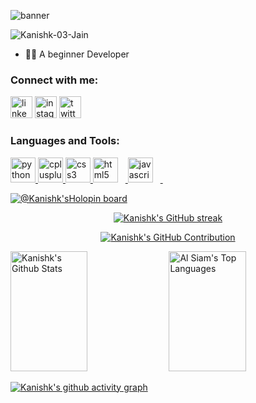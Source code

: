 ![banner](https://github.com/Kanishk-03-Jain/Kanishk-03-Jain/assets/142713282/ee27a007-c50c-402b-8892-ccac2f332737)

<!--<img align="right" alt="coding" width="400" src="https://github.com/Kanishk-03-Jain/KanishkJain/blob/main/banner.jpg">-->
<p align="left"> <img src="https://komarev.com/ghpvc/?username=Kanishk-03-Jain&label=Profile%20views&color=0e75b6&style=flat" alt="Kanishk-03-Jain" /> </p>

- 👨‍💻 A beginner Developer
<!--- 👨‍💻 A huge AI ML and Cloud Enthusiast 

- ⚡ Front End Web developer and into Open Source
  
- 👩‍💻 LFX Mentee'23 at [Hyperledger](https://www.hyperledger.org/)-->


<h3 align="left">Connect with me:</h3>
<p align="left">
<a href="www.linkedin.com/in/kanishk-03-jain" target="_blank"><img src="https://img.shields.io/static/v1?message=LinkedIn&logo=linkedin&label=&color=0077B5&logoColor=white&labelColor=&style=for-the-badge" height="35" alt="linkedin logo"  /></a>
<a href="https://www.instagram.com/kanishkjain_03/" target="_blank"><img src="https://img.shields.io/static/v1?message=Instagram&logo=instagram&label=&color=E4405F&logoColor=white&labelColor=&style=for-the-badge" height="35" alt="instagram logo"  /></a>
 <!-- <a href="mailto:kanishkjain03082005@gmail.com" target = "_blank"><img src="https://img.shields.io/static/v1?message=Gmail&logo=gmail&label=&color=D14836&logoColor=white&labelColor=&style=for-the-badge" height="35" alt="gmail logo"  /></a>-->
<a href="https://twitter.com/KANISHK_JAIN_" target="_blank"><img src="https://img.shields.io/static/v1?message=Twitter&logo=twitter&label=&color=1DA1F2&logoColor=white&labelColor=&style=for-the-badge" height="35" alt="twitter logo"  /></a>

<h3 align="left">Languages and Tools:</h3>
<p align="left"> <a href="https://www.python.org/" target="_blank" rel="noreferrer"> <img src="https://cdn.jsdelivr.net/gh/devicons/devicon/icons/python/python-original.svg" height="40" alt="python logo"  /> </a> 
<a href="https://www.w3schools.com/cpp/" target="_blank" rel="noreferrer"> <img src="https://cdn.jsdelivr.net/gh/devicons/devicon/icons/cplusplus/cplusplus-original.svg" height="40" alt="cplusplus logo"  /> </a>
<a href="https://www.w3schools.com/css/" target="_blank" rel="noreferrer"> <img src="https://cdn.jsdelivr.net/gh/devicons/devicon/icons/css3/css3-original.svg" height="40" alt="css3 logo"  /> </a>
<a href="https://www.w3.org/html/" target="_blank" rel="noreferrer"> <img src="https://cdn.jsdelivr.net/gh/devicons/devicon/icons/html5/html5-original.svg" height="40" alt="html5 logo"  /><img width="12" /> </a>
<!--<a href="https://www.java.com" target="_blank" rel="noreferrer"> <img src="https://cdn.jsdelivr.net/gh/devicons/devicon/icons/java/java-original.svg" height="40" alt="java logo"  /><img width="12" /> </a> -->
<a href="https://developer.mozilla.org/en-US/docs/Web/JavaScript" target="_blank" rel="noreferrer"> <img src="https://cdn.jsdelivr.net/gh/devicons/devicon/icons/javascript/javascript-original.svg" height="40" alt="javascript logo"  /><img width="12" /> </a> 
<!--<a href="https://www.mathworks.com/" target="_blank" rel="noreferrer"> <img src="https://upload.wikimedia.org/wikipedia/commons/2/21/Matlab_Logo.png" alt="matlab" width="40" height="40"/> </a>--> 
<a href="https://www.mysql.com/" target="_blank" rel="noreferrer"> <img height="40"/> </a> 
<!--<a href="https://https://www.r-project.org/about.html" target="_blank" rel="noreferrer"> <img src="https://raw.githubusercontent.com/devicons/devicon/master/icons/r/r-original.svg" alt="r" width="40" height="40"/> </a>-->
<!--<a href="https://developer.mozilla.org/en-US/docs/Web/JavaScript" target="_blank" rel="noreferrer">-->
<!--<img src="https://cdn.jsdelivr.net/gh/devicons/devicon/icons/react/react-original.svg" height="40" alt="react logo"  /> <img width="12" />-->

[![@Kanishk'sHolopin board](https://holopin.me/kanishk03jain)](https://holopin.io/@kanishk03jain)


<p align="center">
  <a href="https://github.com/Kanishk-03-Jain">
    <img src="https://github-readme-streak-stats.herokuapp.com/?user=Kanishk-03-Jain&theme=radical&border=7F3FBF&background=0D1117" alt="Kanishk's GitHub streak"/>
  </a>
</p>

<p align="center">
  <a href="https://github.com/Kanishk-03-Jain">
    <img src="https://github-profile-summary-cards.vercel.app/api/cards/profile-details?username=Kanishk-03-Jain&theme=radical" alt="Kanishk's GitHub Contribution"/>
  </a>
</p>

<a> 
    <a href="https://github.com/Kanishk-03-Jain"><img alt="Kanishk's Github Stats" src="https://denvercoder1-github-readme-stats.vercel.app/api?username=Kanishk-03-Jain&show_icons=true&count_private=true&theme=react&border_color=7F3FBF&bg_color=0D1117&title_color=F85D7F&icon_color=F8D866" height="192px" width="49.5%"/></a>
  <a href="https://github.com/Kanishk-03-Jain"><img alt="Al Siam's Top Languages" src="https://denvercoder1-github-readme-stats.vercel.app/api/top-langs/?username=Kanishk-03-Jain&langs_count=8&layout=compact&theme=react&border_color=7F3FBF&bg_color=0D1117&title_color=F85D7F&icon_color=F8D866" height="192px" width="49.5%"/></a>
  <br/>
</a>


[![Kanishk's github activity graph](https://github-readme-activity-graph.vercel.app/graph?username=Kanishk-03-Jain&bg_color=030203&color=ff00ee&line=e605d7&point=d7e1cc&area=true&hide_border=true)](https://github.com/ashutosh00710/github-readme-activity-graph)

<!--<p align="left"> <a href="https://github.com/ryo-ma/github-profile-trophy"><img src="https://github-profile-trophy.vercel.app/?username=Kanishk-03-Jain" alt="kanishk" /></a> </p>-->
<!--
**Kanishk-03-Jain/Kanishk-03-Jain** is a ✨ _special_ ✨ repository because its `README.md` (this file) appears on your GitHub profile.

Here are some ideas to get you started:

- 🔭 I’m currently working on ...
- 🌱 I’m currently learning ...
- 👯 I’m looking to collaborate on ...
- 🤔 I’m looking for help with ...
- 💬 Ask me about ...
- 📫 How to reach me: ...
- 😄 Pronouns: ...
- ⚡ Fun fact: ...
-->

